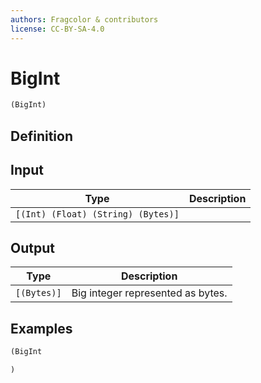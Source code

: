 ```yaml
---
authors: Fragcolor & contributors
license: CC-BY-SA-4.0
---
```



# BigInt

```clojure
(BigInt)
```


## Definition




## Input

| Type | Description |
|------|-------------|
| `[(Int) (Float) (String) (Bytes)]` |  |


## Output

| Type | Description |
|------|-------------|
| `[(Bytes)]` | Big integer represented as bytes. |


## Examples

```clojure
(BigInt

)
```
